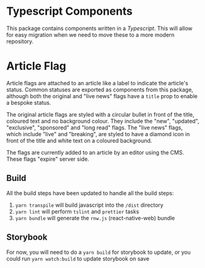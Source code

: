 # Typescript Components

This package contains components written in a *Typescript*. This will allow for
easy migration when we need to move these to a more modern repository.
# Article Flag
Article flags are attached to an article like a label to indicate the article's
status. Common statuses are exported as components from this package, although both the original and "live news" flags have a `title` prop to enable a bespoke status.

The original article flags are styled with a circular bullet in front of the title, coloured text and no background colour. They include the "new", "updated", "exclusive", "sponsored" and "long read" flags. The "live news" flags, which include "live" and "breaking", are styled to have a diamond icon in front of the title and white text on a coloured background.

The flags are currently added to an article by an editor using the CMS. These
flags "expire" server side.
## Build

All the build steps have been updated to handle all the build steps:

1. `yarn transpile` will build javascript into the `/dist` directory
1. `yarn lint` will perform `tslint` and `prettier` tasks
1. `yarn bundle` will generate the `rnw.js` (react-native-web) bundle

## Storybook

For now, you will need to do a `yarn build` for storybook to update, or you could run `yarn watch:build` to update storybook on save

